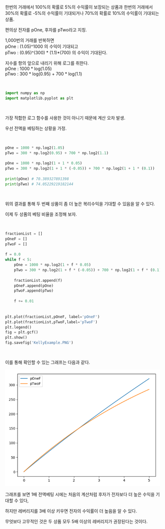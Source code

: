<br>

한번의 거래에서 100%의 확률로 5%의 수익률이 보장되는 상품과
한번의 거래에서 30%의 확률로 -5%의 수익률이 기대되거나 70%의 확률로 10%의 수익률이 기대되는 상품. <br>

편의상 전자를 pOne, 후자를 pTwo라고 지칭. <br>

1,000번의 거래를 반복하면 <br>
pOne : (1.05)^1000 의 수익이 기대되고 <br>
pTwo : (0.95)^(300) * (1.1)*(700) 의 수익이 기대된다. <br>

지수를 항의 앞으로 내리기 위해 로그를 취한다. <br>
pOne : 1000 * log(1.05) <br>
pTwo : 300 * log(0.95) + 700 * log(1.1) <br>

<br>

```python
import numpy as np
import matplotlib.pyplot as plt
```

<br>

가장 적합한 로그 함수를 사용한 것이 아니기 때문에 계산 오차 발생.

우선 전액을 베팅하는 상황을 가정.

<br>

```python
pOne = 1000 * np.log2(1.05)
pTwo = 300 * np.log2(0.95) + 700 * np.log2(1.1)

pOne = 1000 * np.log2(1 + 1 * 0.05)
pTwo = 300 * np.log2(1 + 1 * (-0.05)) + 700 * np.log2(1 + 1 * (0.1))

print(pOne) # 70.389327891398
print(pTwo) # 74.05229219182144
```

<br>

위의 결과를 통해 두 번째 상품이 좀 더 높은 복리수익을 기대할 수 있음을 알 수 있다.

이제 두 상품의 베팅 비율을 조정해 보자.

<br>

```Python
fractionList = []
pOneF = []
pTwoF = []

f = 0.0
while f < 5:
    pOne = 1000 * np.log2(1 + f * 0.05)
    pTwo = 300 * np.log2(1 + f * (-0.05)) + 700 * np.log2(1 + f * (0.1))

    fractionList.append(f)
    pOneF.append(pOne)
    pTwoF.append(pTwo)

    f += 0.01


plt.plot(fractionList,pOneF, label='pOneF')
plt.plot(fractionList,pTwoF,label='pTwoF')
plt.legend()
fig = plt.gcf()
plt.show()
fig.savefig('KellyExample.PNG')
```

<br>

이를 통해 확인할 수 있는 그래프는 다음과 같다.

<img src="https://github.com/ysjhmtb/yield_calculator/blob/master/dataField/kellyExample/KellyExample.PNG?raw=true">



<br>

그래프를 보면 1배 전액베팅 시에는 처음의 계산처럼 후자가 전자보다 더 높은 수익을 기대할 수 있다,

하지만 레버리지를 3배 이상 키우면 전자의 수익률이 더 높음을 알 수 있다.

무엇보다 고무적인 것은 두 상품 모두 5배 이상의 레버리지가 권장된다는 것이다.

<br>

